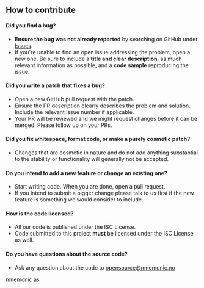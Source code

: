 ## How to contribute

#### **Did you find a bug?**

* **Ensure the bug was not already reported** by searching on GitHub under [Issues](https://github.com/mnemonic-no/act-admin/issues).
* If you're unable to find an open issue addressing the problem, open a new one. Be sure to include a **title and clear description**, as much relevant information as possible, and a **code sample** reproducing the issue.

#### **Did you write a patch that fixes a bug?**

* Open a new GitHub pull request with the patch.
* Ensure the PR description clearly describes the problem and solution. Include the relevant issue number if applicable.
* Your PR will be reviewed and we might request changes before it can be merged. Please follow up on your PRs.

#### **Did you fix whitespace, format code, or make a purely cosmetic patch?**

* Changes that are cosmetic in nature and do not add anything substantial to the stability or functionality will generally not be accepted.

#### **Do you intend to add a new feature or change an existing one?**

* Start writing code. When you are done, open a pull request.
* If you intend to submit a bigger change please talk to us first if the new feature is something we would consider to include.

#### **How is the code licensed?**

* All our code is published under the ISC License.
* Code submitted to this project **must** be licensed under the ISC License as well.

#### **Do you have questions about the source code?**

* Ask any question about the code to opensource@mnemonic.no

mnemonic as
